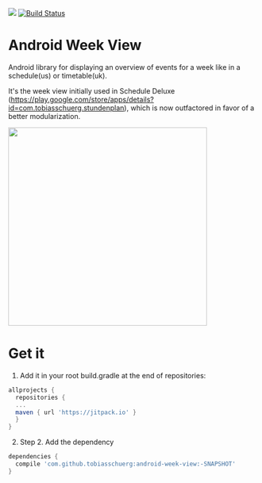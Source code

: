 [![](https://jitpack.io/v/tobiasschuerg/android-week-view.svg)](https://jitpack.io/#tobiasschuerg/android-week-view)
[![Build Status](https://www.bitrise.io/app/6ba47c24369dd52a/status.svg?token=XyF0AXasZwgKuoub_tJUYA&branch=master)](https://www.bitrise.io/app/6ba47c24369dd52a)

# Android Week View
Android library for displaying an overview of events for a week like in a schedule(us) or timetable(uk). 

It's the week view initially used in Schedule Deluxe (https://play.google.com/store/apps/details?id=com.tobiasschuerg.stundenplan), 
which is now outfactored in favor of a better modularization.

<img src="https://github.com/tobiasschuerg/android-week-view/blob/master/meta/device-2018-02-24-121341.png" height="400">

# Get it

1. Add it in your root build.gradle at the end of repositories:
```gradle
allprojects {
  repositories {
  ...
  maven { url 'https://jitpack.io' }
  }
}
```
2. Step 2. Add the dependency
```gradle
dependencies {
  compile 'com.github.tobiasschuerg:android-week-view:-SNAPSHOT'
}
```
